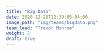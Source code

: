 ```yaml
---
title: "Big Data"
date: 2020-12-28T12:39:05-04:00
image_path: "img/teams/bigdata.png"
team_lead: "Trevor Monroe"
weight: 2
draft: true
---
```


